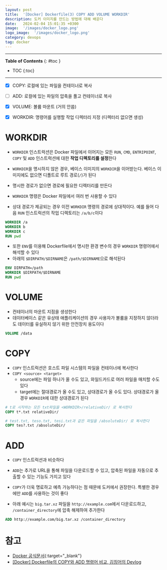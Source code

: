 ```yaml
---
layout: post
title:  '[Docker] Dockerfile(3) COPY ADD VOLUME WORKDIR'
description: 도커 이미지를 만드는 방법에 대해 배운다
date:   2024-02-04 15:01:35 +0300
image:  '/images/docker_logo.png'
logo_image:  '/images/docker_logo.png'
category: devops
tag: docker
---
```

---

**Table of Contents**
{: #toc }
*  TOC
{:toc}

---

- [x] COPY: 로컬에 있는 파일을 컨테이너로 복사
- [ ] ADD: 로컬에 있는 파일의 압축을 풀고 컨테이너로 복사
- [x] VOLUME: 볼륨 마운트 (거의 안씀)
- [x] WORKDIR: 명령어를 실행할 작업 디렉터리 지정 (디렉터리 없으면 생성)


# WORKDIR

- `WORKDIR` 인스트럭션은 Docker 파일에서 이어지는 모든 `RUN`, `CMD`, `ENTRIPOINT`, `COPY` 및 `ADD` 인스트럭션에 대한 **작업 디렉토리를 설정**한다
- `WORKDIR`을 명시하지 않은 경우, 베이스 이미지의 `WORKDIR`을 이어받는다. 베이스 이미지에도 없으면 디폴트로 루트 경로(`/`)가 된다
- 명시한 경로가 없으면 경로에 필요한 디렉터리를 만든다

- `WORKDIR` 명령은 Docker 파일에서 여러 번 사용할 수 있다
- 상대 경로가 제공되는 경우 이전 `WORKDIR` 명령의 경로에 상대적이다. 예를 들어 다음 `RUN` 인스트럭션의 작업 디렉토리는 `/a/b/c`이다 

```dockerfile
WORKDIR /a
WORKDIR b
WORKDIR c
RUN pwd
```  

- 또한 `ENV`를 이용해 Dockerfile에서 명시한 환경 변수의 경우 `WORKDIR` 명령어에서 해석할 수 있다
- 아래의 `$DIRPATH/$DIRNAME`은 `/path/$DIRNAME`으로 해석된다

```dockerfile
ENV DIRPATH=/path
WORKDIR $DIRPATH/$DIRNAME
RUN pwd
```

# VOLUME  

- 컨테이너의 마운트 지점을 생성한다
- 데이터베이스 같은 유상태 애플리케이션의 경우 사용자가 볼륨을 지정하지 않더라도 데이터를 유실하지 않기 위한 안전장치 용도이다

```dockerfile
VOLUME /data
```

# COPY

- `COPY` 인스트럭션은 호스트 파일 시스템의 파일을 컨테이너에 복사한다
- `COPY <source> <target>`
  - source에는 파일 하나가 올 수도 있고, 와일드카드로 여러 파일을 매치할 수도 있다
  - target에는 절대경로가 올 수도 있고, 상대경로가 올 수도 있다. 상대경로가 올 경우 `WORKDIR`에 대한 상대경로가 된다

```dockerfile
# t로 시작하는 모든 txt파일을 <WORKDIR>/relativeDir/ 로 복사한다
COPY t*.txt relativeDir/
```

```dockerfile
# test.txt, teso.txt, tesi.txt과 같은 파일을 /absoluteDir/ 로 복사한다
COPY tes?.txt /absoluteDir/
```

# ADD

- `COPY` 인스트럭션과 비슷하다
- `ADD`는 추가로 URL을 통해 파일을 다운로드할 수 있고, 압축된 파일을 자동으로 추출할 수 있는 기능도 가지고 있다
- `COPY`가 더욱 명료하고 예측 가능하다는 점 때문에 도커에서 권장한다. 특별한 경우에만 `ADD`를 사용하는 것이 좋다

- 아래 예시는 `big.tar.xz` 파일을 `http://example.com`에서 다운로드하고, `/container_directory`에 압축 해제하여 추가한다

```dockerfile
ADD http://example.com/big.tar.xz /container_directory
```

# 참고

- [Docker 공식문서](https://docs.docker.com/reference/dockerfile/){:target="_blank"}  
- [[Docker] Dockerfile의 COPY와 ADD 명령어 비교, 김징어의 Devlog](https://kimjingo.tistory.com/240)